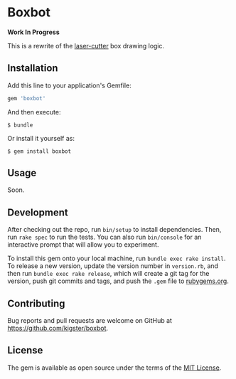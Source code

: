 # Boxbot

**Work In Progress**

This is a rewrite of the [laser-cutter](https://github.com/kigster/laser-cutter) box drawing logic.

## Installation

Add this line to your application's Gemfile:

```ruby
gem 'boxbot'
```

And then execute:

    $ bundle

Or install it yourself as:

    $ gem install boxbot

## Usage

Soon.

## Development

After checking out the repo, run `bin/setup` to install dependencies. Then, run `rake spec` to run the tests. You can also run `bin/console` for an interactive prompt that will allow you to experiment.

To install this gem onto your local machine, run `bundle exec rake install`. To release a new version, update the version number in `version.rb`, and then run `bundle exec rake release`, which will create a git tag for the version, push git commits and tags, and push the `.gem` file to [rubygems.org](https://rubygems.org).

## Contributing

Bug reports and pull requests are welcome on GitHub at https://github.com/kigster/boxbot.

## License

The gem is available as open source under the terms of the [MIT License](https://opensource.org/licenses/MIT).

